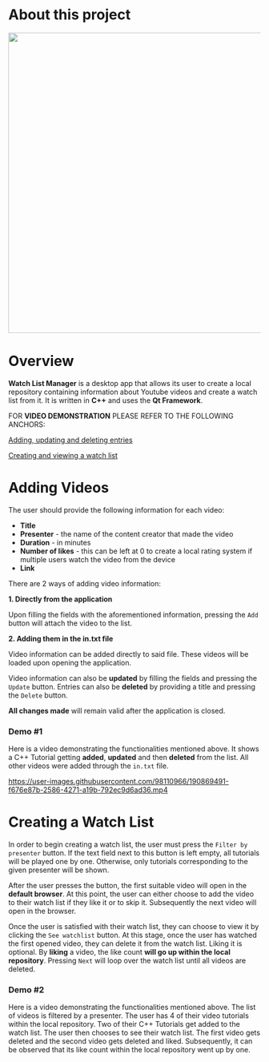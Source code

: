 # About this project

<img src="https://user-images.githubusercontent.com/98110966/190860424-0cbf0355-55e9-4576-a7f0-5cc5159e1051.png" width="600" heigth="600">

# Overview

**Watch List Manager** is a desktop app that allows its user to create a local repository containing information about Youtube videos and create a watch list from it. It is written in **C++** and uses the **Qt Framework**.

FOR **VIDEO DEMONSTRATION** PLEASE REFER TO THE FOLLOWING ANCHORS:

[Adding, updating and deleting entries](#demo-1)

[Creating and viewing a watch list](#demo-2)

# Adding Videos

The user should provide the following information for each video:
* **Title**
* **Presenter** - the name of the content creator that made the video
* **Duration** - in minutes
* **Number of likes** - this can be left at 0 to create a local rating system if multiple users watch the video from the device
* **Link**

There are 2 ways of adding video information:

**1. Directly from the application**

Upon filling the fields with the aforementioned information, pressing the `Add` button will attach the video to the list.

**2. Adding them in the in.txt file**

Video information can be added directly to said file. These videos will be loaded upon opening the application.

Video information can also be **updated** by filling the fields and pressing the `Update` button. Entries can also be **deleted** by providing a title and pressing the `Delete` button.

**All changes made** will remain valid after the application is closed.

### Demo #1

Here is a video demonstrating the functionalities mentioned above. It shows a C++ Tutorial getting **added**, **updated** and then **deleted** from the list. All other videos were added through the `in.txt` file.

https://user-images.githubusercontent.com/98110966/190869491-f676e87b-2586-4271-a19b-792ec9d6ad36.mp4

# Creating a Watch List

In order to begin creating a watch list, the user must press the `Filter by presenter` button. If the text field next to this button is left empty, all tutorials will be played one by one. Otherwise, only tutorials corresponding to the given presenter will be shown.

After the user presses the button, the first suitable video will open in the **default browser**. At this point, the user can either choose to add the video to their watch list if they like it or to skip it. Subsequently the next video will open in the browser. 

Once the user is satisfied with their watch list, they can choose to view it by clicking the `See watchlist` button. At this stage, once the user has watched the first opened video, they can delete it from the watch list. Liking it is optional. By **liking** a video, the like count **will go up within the local repository**. Pressing `Next` will loop over the watch list until all videos are deleted.

### Demo #2

Here is a video demonstrating the functionalities mentioned above. The list of videos is filtered by a presenter. The user has 4 of their video tutorials within the local repository. Two of their C++ Tutorials get added to the watch list. The user then chooses to see their watch list. The first video gets deleted and the second video gets deleted and liked. Subsequently, it can be observed that its like count within the local repository went up by one.
